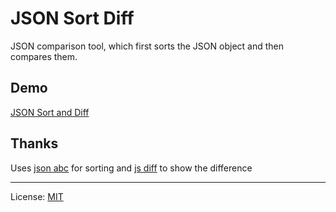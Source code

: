# JSON Sort Diff

JSON comparison tool, which first sorts the JSON object and then compares them.

## Demo

[JSON Sort and Diff][]

## Thanks

Uses [json abc][] for sorting and [js diff][] to show the difference

---
License: [MIT][]

[json abc]: https://github.com/ShivrajRath/jsonabc "json abc"
[js diff]: https://github.com/kpdecker/jsdiff "js diff"
[json sort and diff]: http://novicelab.org/jsonsortdiff "JSON Sort and Diff"
[mit]: https://mit-license.org/2018?c=ShivrajRath